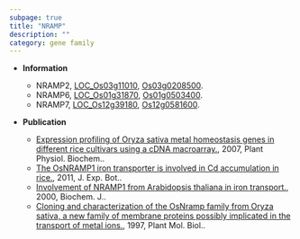 ```yaml
---
subpage: true
title: "NRAMP"
description: ""
category: gene family
---
```


* **Information**  
    + NRAMP2, [LOC_Os03g11010](http://rice.plantbiology.msu.edu/cgi-bin/ORF_infopage.cgi?orf=LOC_Os03g11010), [Os03g0208500](http://rapdb.dna.affrc.go.jp/viewer/gbrowse_details/irgsp1?name=Os03g0208500).
    + NRAMP6, [LOC_Os01g31870](http://rice.plantbiology.msu.edu/cgi-bin/ORF_infopage.cgi?orf=LOC_Os01g31870), [Os01g0503400](http://rapdb.dna.affrc.go.jp/viewer/gbrowse_details/irgsp1?name=Os01g0503400).
    + NRAMP7, [LOC_Os12g39180](http://rice.plantbiology.msu.edu/cgi-bin/ORF_infopage.cgi?orf=LOC_Os12g39180), [Os12g0581600](http://rapdb.dna.affrc.go.jp/viewer/gbrowse_details/irgsp1?name=Os12g0581600).

* **Publication**  
    + [Expression profiling of Oryza sativa metal homeostasis genes in different rice cultivars using a cDNA macroarray.](http://www.ncbi.nlm.nih.gov/pubmed?term=Expression+profiling+of+Oryza+sativa+metal+homeostasis+genes+in+different+rice+cultivars+using+a+cDNA+macroarray.%5BTitle%5D), 2007, Plant Physiol. Biochem..
    + [The OsNRAMP1 iron transporter is involved in Cd accumulation in rice.](http://www.ncbi.nlm.nih.gov/pubmed?term=The+OsNRAMP1+iron+transporter+is+involved+in+Cd+accumulation+in+rice.%5BTitle%5D), 2011, J. Exp. Bot..
    + [Involvement of NRAMP1 from Arabidopsis thaliana in iron transport.](http://www.ncbi.nlm.nih.gov/pubmed?term=Involvement+of+NRAMP1+from+Arabidopsis+thaliana+in+iron+transport.%5BTitle%5D), 2000, Biochem. J..
    + [Cloning and characterization of the OsNramp family from Oryza sativa, a new family of membrane proteins possibly implicated in the transport of metal ions.](http://www.ncbi.nlm.nih.gov/pubmed?term=Cloning+and+characterization+of+the+OsNramp+family+from+Oryza+sativa,+a+new+family+of+membrane+proteins+possibly+implicated+in+the+transport+of+metal+ions.%5BTitle%5D), 1997, Plant Mol. Biol..


